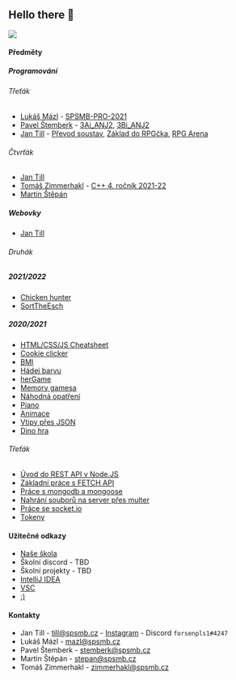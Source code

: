 ## Hello there 👋
![](https://c.tenor.com/DSG9ZID25nsAAAAC/hello-there-general-kenobi.gif)

#### Předměty

##### Programování

###### Třeťák

- [Lukáš Mázl](https://github.com/LukasMazl) - [SPSMB-PRO-2021](https://github.com/LukasMazl/SPSMB-PRO-2021)
- [Pavel Štemberk](https://github.com/gitofson) - [3Ai_ANJ2](https://github.com/gitofson/spsmb_3ai_anj2), [3Bi_ANJ2](https://github.com/SPSMB/pro-3bi-anj2)
- [Jan Till](https://github.com/honziktillu) - [Převod soustav](https://github.com/honziktillu/prevod-soustav), [Základ do RPGčka](https://github.com/honziktillu/rpg-oop-zaklad), [RPG Arena](https://github.com/honziktillu/rpg-arena)

###### Čtvrťák
- [Jan Till](https://github.com/honziktillu) 
- [Tomáš Zimmerhakl](https://github.com/zimmerhakl) - [C++ 4. ročník 2021-22](https://github.com/SPSMB/4r_2021_2022_IT1)
- [Martin Štěpán]() 

##### Webovky
- [Jan Till](https://github.com/honziktillu)
###### Druhák
##### 2021/2022
- [Chicken hunter](https://github.com/honziktillu/Fruhauf-Hunter)
- [SortTheEsch](https://github.com/honziktillu/SortTheEsch)

##### 2020/2021
- [HTML/CSS/JS Cheatsheet](https://github.com/honziktillu/HTML-CSS-JS-CZ-SK-Cheatsheet)
- [Cookie clicker](https://github.com/honziktillu/basic-cookieclicker)
- [BMI](https://github.com/honziktillu/bmi)
- [Hádej barvu](https://github.com/honziktillu/hadejbarvu)
- [herGame](https://github.com/honziktillu/herGame)
- [Memory gamesa](https://github.com/honziktillu/memory-gamesa)
- [Náhodná opatření](https://github.com/honziktillu/nahodna-opatreni)
- [Piano](https://github.com/honziktillu/piano-v-javascriptu)
- [Animace](https://github.com/honziktillu/ppJump)
- [Vtipy přes JSON](https://github.com/honziktillu/js-json)
- [Dino hra](https://github.com/honziktillu/js-pagman-dino-game)

###### Třeťák
- [Úvod do REST API v Node.JS](https://github.com/honziktillu/uvod-do-rest-api)
- [Základní práce s FETCH API](https://github.com/honziktillu/crud-fetch-rest-api)
- [Práce s mongodb a mongoose](https://github.com/honziktillu/prace-s-mongodb-a-mongoose)
- [Nahrání souborů na server přes multer](https://github.com/honziktillu/nahravani-souboru-na-server-pres-multer)
- [Práce se socket.io](https://github.com/honziktillu/socket-io-chat-aplikace)
- [Tokeny](https://github.com/honziktillu/nodejs-tokeny)

#### Užitečné odkazy
- [Naše škola](https://www.spsmb.cz/)
- Školní discord - TBD
- Školní projekty - TBD
- [IntelliJ IDEA](https://www.jetbrains.com/idea/download/#section=windows)
- [VSC](https://code.visualstudio.com/)
- [:)](http://tillix.eu/)

#### Kontakty
- Jan Till - till@spsmb.cz - [Instagram](https://www.instagram.com/prostehonzatillu/) - Discord `forsenpls1#4247`
- Lukáš Mázl - mazl@spsmb.cz
- Pavel Štemberk - stemberk@spsmb.cz
- Martin Štěpán - stepan@spsmb.cz
- Tomáš Zimmerhakl - zimmerhakl@spsmb.cz


